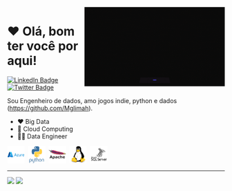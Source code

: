 <img src = "giphy.gif" width = "325px" align = "right">

# ❤ Olá, bom ter você por aqui!
  <div id="badges">
  <a href = "https://br.linkedin.com/in/gustavo-magalh%C3%A3es-0060541b7?trk=profile-badge">
    <img src="https://img.shields.io/badge/LinkedIn-blue?style=for-the-badge&logo=linkedin&logoColor=white" alt="LinkedIn Badge"/>
  </a>
  <a href = "https://twitter.com/Mglimah">
    <img src="https://img.shields.io/badge/Twitter-blue?style=for-the-badge&logo=twitter&logoColor=white" alt="Twitter Badge"/>
  </a>    
</div>

Sou Engenheiro de dados, amo jogos indie, python e dados (https://github.com/Mglimah).

- ❤ Big Data
- 💙 Cloud Computing
- 👩‍💻 Data Engineer

<div>
  <img src="https://github.com/devicons/devicon/blob/master/icons/azure/azure-original-wordmark.svg" title="Azure" alt="Azure" width="40" height="40"/>&nbsp;
  <img src="https://github.com/devicons/devicon/blob/master/icons/python/python-original-wordmark.svg" title="Python" alt="Python" width="40" height="40"/>&nbsp;
  <img src="https://github.com/devicons/devicon/blob/master/icons/apache/apache-original-wordmark.svg" title="Apache" alt="Apache" width="40" height="40"/>&nbsp;
  <img src="https://github.com/devicons/devicon/blob/master/icons/linux/linux-original.svg" title="Linux" alt="Linux" width="40" height="40"/>&nbsp;
  <img src="https://github.com/devicons/devicon/blob/master/icons/microsoftsqlserver/microsoftsqlserver-plain-wordmark.svg" title="Microsoftsqlserver" alt="Microsoftsqlserver" width="40" height="40"/>&nbsp;
</div>

---


<div align = "left">
<img height = "200em" src="https://github-readme-stats.vercel.app/api/top-langs/?username=Mglimah&show_icons=true&theme=bear&count_private=true"/>
<img height = "200em" src="https://github-readme-stats.vercel.app/api?username=Mglimah&show_icons=true&show_icons=true&theme=bear&count_private=true" />
</div>
